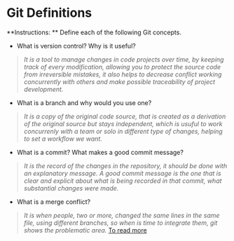 # Git Definitions

**Instructions: ** Define each of the following Git concepts.

* What is version control?  Why is it useful?

> *It is a tool to manage changes in code projects over time, by keeping track of every modification, allowing you to protect the source code from irreversible mistakes, it also helps to decrease conflict working concurrently with others and make possible traceability of project development.*

* What is a branch and why would you use one?

> *It is a copy of the original code source, that is created as a derivation of the original source but stays independent, which is usuful to work concurrenly with a team or solo in different type of changes, helping to set a workflow we want.*

* What is a commit? What makes a good commit message?

> *It is the record of the changes in the repository, it should be done with an explanatory message. A good commit message is the one that is clear and explicit about what is being recorded in that commit, what substantial changes were made.* 

* What is a merge conflict?
> *It is when people, two or more, changed the same lines in the same file, using different branches, so when is time to integrate them, git shows the problematic area.*
[To read more](https://www.git-tower.com/learn/git/ebook/en/command-line/advanced-topics/merge-conflicts)
